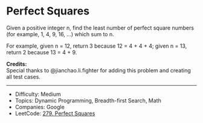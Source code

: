 # Perfect Squares

Given a positive integer n, find the least number of perfect square numbers (for example, 1, 4, 9, 16, ...) which sum to n.

For example, given n = 12, return 3 because 12 = 4 + 4 + 4; given n = 13, return 2 because 13 = 4 + 9.

**Credits:**  
Special thanks to @jianchao.li.fighter for adding this problem and creating all test cases.

---

* Difficulty: Medium
* Topics: Dynamic Programming, Breadth-first Search, Math
* Companies: Google
* LeetCode: [279. Perfect Squares](https://leetcode.com/problems/perfect-squares/description/)
